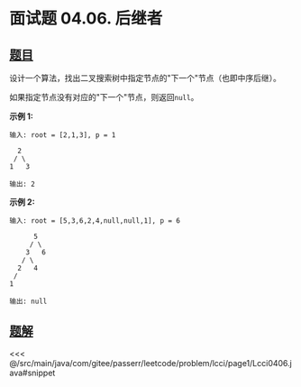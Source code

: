 # 面试题 04.06. 后继者

## [题目](https://leetcode.cn/problems/successor-lcci/)
设计一个算法，找出二叉搜索树中指定节点的"下一个"节点（也即中序后继）。

如果指定节点没有对应的"下一个"节点，则返回`null`。

**示例 1:**

    输入: root = [2,1,3], p = 1

      2
     / \
    1   3

    输出: 2

**示例 2:**

    输入: root = [5,3,6,2,4,null,null,1], p = 6

          5
         / \
        3   6
       / \
      2   4
     /   
    1

    输出: null



## [题解](https://github.com/PasseRR/JavaLeetCode/blob/master/src/main/java/com/gitee/passerr/leetcode/problem/lcci/page1/Lcci0406.java)

<<< @/src/main/java/com/gitee/passerr/leetcode/problem/lcci/page1/Lcci0406.java#snippet
